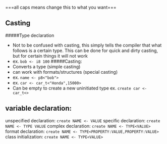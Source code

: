 ===all caps means change this to what you want===

## Casting
#####Type declaration
* Not to be confused with casting, this simply tells the compiler that what follows is a certain type. This can be done for quick and dirty casting, but for certain things it will not work 
* ex. `bob <- i8 100`
#####Casting:
* Converts a type (simple casting)
* can work with formats/structures (special casting)
* ex. `name <- p8<"bob">`
* ex. `car <- car_t<"Honda",15000>`
* Can be empty to create a new uninitiated type
ex. `create car <- car_t<>`

## variable declaration:
unspecified declaration: `create NAME <- VALUE`
specific declaration: `create NAME <- TYPE VALUE`
complex declaration: `create NAME <- TYPE<VALUE>`
format declaration: `create NAME <- TYPE<PROPERTY:VALUE,PROPERTY:VALUE>`
class initialization: `create NAME <- TYPE<VALUE>`

